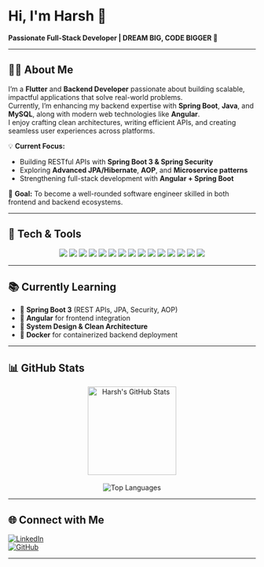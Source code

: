 <!-- ============================= -->
<!--          INTRODUCTION         -->
<!-- ============================= -->

# Hi, I'm Harsh 👋  
**Passionate Full-Stack Developer | DREAM BIG, CODE BIGGER 🚀**

---

<!-- ============================= -->
<!--             ABOUT ME          -->
<!-- ============================= -->

## 👨‍💻 About Me  
I’m a **Flutter** and **Backend Developer** passionate about building scalable, impactful applications that solve real-world problems.  
Currently, I’m enhancing my backend expertise with **Spring Boot**, **Java**, and **MySQL**, along with modern web technologies like **Angular**.  
I enjoy crafting clean architectures, writing efficient APIs, and creating seamless user experiences across platforms.

💡 **Current Focus:**  
- Building RESTful APIs with **Spring Boot 3 & Spring Security**  
- Exploring **Advanced JPA/Hibernate**, **AOP**, and **Microservice patterns**  
- Strengthening full-stack development with **Angular + Spring Boot**

🎯 **Goal:** To become a well-rounded software engineer skilled in both frontend and backend ecosystems.

---

<!-- ============================= -->
<!--         TECH & TOOLS          -->
<!-- ============================= -->

## 🧰 Tech & Tools  

<p align="center">
  <img src="https://img.shields.io/badge/Flutter-02569B?logo=flutter&logoColor=white" />
  <img src="https://img.shields.io/badge/Firebase-FFCA28?logo=firebase&logoColor=black" />
  <img src="https://img.shields.io/badge/Spring%20Boot-6DB33F?logo=springboot&logoColor=white" />
  <img src="https://img.shields.io/badge/Java-007396?logo=java&logoColor=white" />
  <img src="https://img.shields.io/badge/MySQL-4479A1?logo=mysql&logoColor=white" />
  <img src="https://img.shields.io/badge/PostgreSQL-4169E1?logo=postgresql&logoColor=white" />
  <img src="https://img.shields.io/badge/Angular-DD0031?logo=angular&logoColor=white" />
  <img src="https://img.shields.io/badge/Node.js-339933?logo=node.js&logoColor=white" />
  <img src="https://img.shields.io/badge/Express.js-000000?logo=express&logoColor=white" />
  <img src="https://img.shields.io/badge/MongoDB-47A248?logo=mongodb&logoColor=white" />
  <img src="https://img.shields.io/badge/Docker-2496ED?logo=docker&logoColor=white" />
  <img src="https://img.shields.io/badge/Postman-FF6C37?logo=postman&logoColor=white" />
  <img src="https://img.shields.io/badge/Git-F05032?logo=git&logoColor=white" />
  <img src="https://img.shields.io/badge/GitHub-181717?logo=github&logoColor=white" />
  <img src="https://img.shields.io/badge/VSCode-0078D4?logo=visual-studio-code&logoColor=white" />
</p>

---

<!-- ============================= -->
<!--         CURRENT LEARNING      -->
<!-- ============================= -->

## 📚 Currently Learning  
- 🔸 **Spring Boot 3** (REST APIs, JPA, Security, AOP)  
- 🔸 **Angular** for frontend integration  
- 🔸 **System Design & Clean Architecture**  
- 🔸 **Docker** for containerized backend deployment  

---

<!-- ============================= -->
<!--           GITHUB STATS        -->
<!-- ============================= -->

## 📊 GitHub Stats  

<p align="center">
  <!-- GitHub Stats -->
  <img 
    src="https://github-readme-stats.vercel.app/api?username=Harsh-rao18&show_icons=true&theme=tokyonight&hide_border=true&count_private=true" 
    alt="Harsh's GitHub Stats" 
    height="180" 
  />
  <br><br>
  <!-- Top Languages -->
  <img 
    src="https://github-readme-stats.vercel.app/api/top-langs/?username=Harsh-rao18&layout=compact&theme=tokyonight&hide_border=true" 
    alt="Top Languages" 
  />
</p>

---

<!-- ============================= -->
<!--         CONNECT WITH ME       -->
<!-- ============================= -->

## 🌐 Connect with Me  

[![LinkedIn](https://img.shields.io/badge/LinkedIn-0077B5?logo=linkedin&logoColor=white)](https://www.linkedin.com/in/harsh-rao-8a4b44369/)  
[![GitHub](https://img.shields.io/badge/GitHub-181717?logo=github&logoColor=white)](https://github.com/Harsh-rao18)

---
